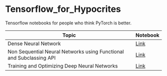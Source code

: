 # Tensorflow_for_Hypocrites

Tensorflow notebooks for people who think PyTorch is better.

| Topic | Notebook |
| ----- | -------- |
| Dense Neural Network | [Link](https://github.com/ryzbaka/Tensorflow_for_Hypocrites/blob/master/Dense_Neural_Network.ipynb)|
| Non Sequential Neural Networks using Functional and Subclassing API | [Link](https://github.com/ryzbaka/Tensorflow_for_Hypocrites/blob/master/Keras_Stuff_1.ipynb) |
| Training and Optimizing Deep Neural Networks | [Link](https://github.com/ryzbaka/Tensorflow_for_Hypocrites/blob/master/Training_DNN.ipynb) |
